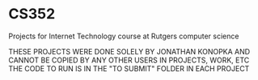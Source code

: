 # CS352
Projects for Internet Technology course at Rutgers computer science

THESE PROJECTS WERE DONE SOLELY BY JONATHAN KONOPKA AND CANNOT BE COPIED BY ANY OTHER USERS IN PROJECTS, WORK, ETC
THE CODE TO RUN IS IN THE "TO SUBMIT" FOLDER IN EACH PROJECT
